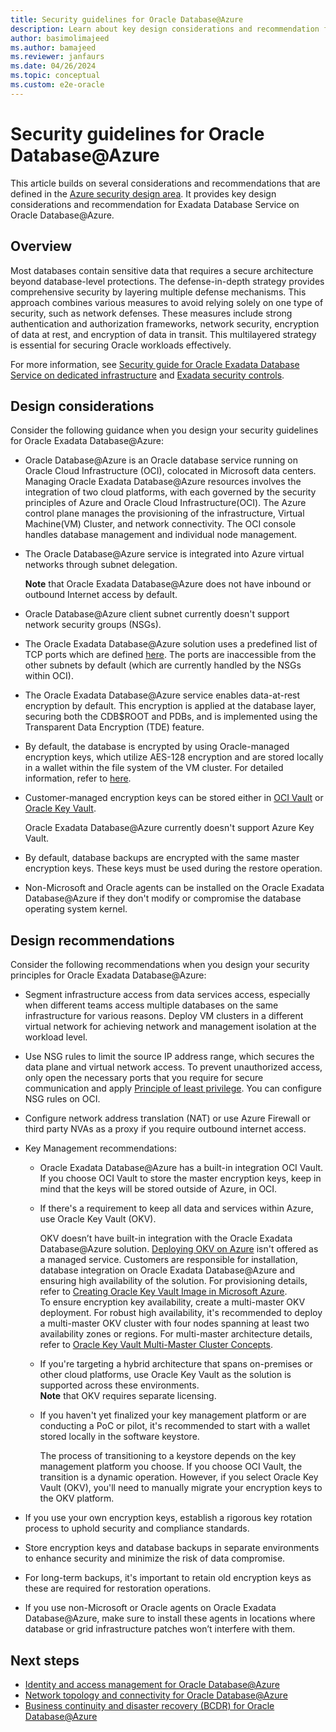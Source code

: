 ```yaml
---
title: Security guidelines for Oracle Database@Azure
description: Learn about key design considerations and recommendation for Oracle Database@Azure security measures.
author: basimolimajeed
ms.author: bamajeed
ms.reviewer: janfaurs
ms.date: 04/26/2024
ms.topic: conceptual
ms.custom: e2e-oracle
---
```


# Security guidelines for Oracle Database@Azure

This article builds on several considerations and recommendations that are defined in the [Azure security design area](../../ready/landing-zone/design-area/security.md). It provides key design considerations and recommendation for  Exadata Database Service on Oracle Database@Azure.

## Overview

Most databases contain sensitive data that requires a secure architecture beyond database-level protections. The defense-in-depth strategy provides comprehensive security by layering multiple defense mechanisms. This approach combines various measures to avoid relying solely on one type of security, such as network defenses. These measures include strong authentication and authorization frameworks, network security, encryption of data at rest, and encryption of data in transit. This multilayered strategy is essential for securing Oracle workloads effectively.

For more information, see [Security guide for Oracle Exadata Database Service on dedicated infrastructure](https://docs.oracle.com/en/engineered-systems/exadata-cloud-service/ecscm/ecs-security-guide.html#GUID-EBDA0EB5-734A-4AD2-A740-8C174B1FFE3B) and [Exadata security controls](https://www.oracle.com/a/ocom/docs/engineered-systems/exadata/exadata-cloud-service-security.pdf).

## Design considerations

Consider the following guidance when you design your security guidelines for Oracle Exadata Database@Azure:

- Oracle Database@Azure is an Oracle database service running on Oracle Cloud Infrastructure (OCI), colocated in Microsoft data centers.  
Managing Oracle Exadata Database@Azure resources involves the integration of two cloud platforms, with each governed by the security principles of Azure and Oracle Cloud Infrastructure(OCI). The Azure control plane manages the provisioning of the infrastructure, Virtual Machine(VM) Cluster, and network connectivity. The OCI console handles database management and individual node management. 

- The Oracle Database@Azure service is integrated into Azure virtual networks through subnet delegation.

    **Note** that Oracle Exadata Database@Azure does not have inbound or outbound Internet access by default.

- Oracle Database@Azure client subnet currently doesn't support network security groups (NSGs).

- The Oracle Exadata Database@Azure solution uses a predefined list of TCP ports which are defined [here](https://docs.public.content.oci.oraclecloud.com/en-us/iaas/exadatacloud/doc/ecs-security-guide.html#ECSCM-GUID-93DD9F98-AC6F-4538-AE78-13399C1C02A7). The ports are inaccessible from the other subnets by default (which are currently handled by the NSGs within OCI). 

- The Oracle Exadata Database@Azure service enables data-at-rest encryption by default. This encryption is applied at the database layer, securing both the CDB$ROOT and PDBs, and is implemented using the Transparent Data Encryption (TDE) feature.  

- By default, the database is encrypted by using Oracle-managed encryption keys, which utilize AES-128 encryption and are stored locally in a wallet within the file system of the VM cluster. For detailed information, refer to [here](https://docs.oracle.com/en-us/iaas/exadatacloud/doc/exa-conf-db-features.html#GUID-A7949087-DF56-4EF0-A32B-9465BBC7EE0F).

- Customer-managed encryption keys can be stored either in [OCI Vault](https://docs.oracle.com/en-us/iaas/Content/KeyManagement/Concepts/keyoverview.htm) or [Oracle Key Vault](https://www.oracle.com/security/database-security/key-vault/). 

    Oracle Exadata Database@Azure  currently doesn't support Azure Key Vault. 
- By default, database backups are encrypted with the same master encryption keys. These keys must be used during the restore operation. 

- Non-Microsoft and Oracle agents can be installed on the Oracle Exadata Database@Azure if they don't modify or compromise the database operating system kernel. 

## Design recommendations

Consider the following recommendations when you design your security principles for Oracle Exadata Database@Azure:

- Segment infrastructure access from data services access, especially when different teams access multiple databases on the same infrastructure for various reasons. Deploy VM clusters in a different virtual network for achieving network and management isolation at the workload level.
- Use NSG rules to limit the source IP address range, which secures the data plane and virtual network access. To prevent unauthorized access, only open the necessary ports that you require for secure communication and apply [Principle of least privilege](https://learn.microsoft.com/entra/identity-platform/secure-least-privileged-access). You can configure NSG rules on OCI.
- Configure network address translation (NAT) or use Azure Firewall or third party NVAs as a proxy if you require outbound internet access. 
- Key Management recommendations:
    - Oracle Exadata Database@Azure has a built-in integration OCI Vault.  
    If you choose OCI Vault to store the master encryption keys, keep in mind that the keys will be stored outside of Azure, in OCI.  
    - If there's a requirement to keep all data and services within Azure, use Oracle Key Vault (OKV). 
    
        OKV doesn’t have built-in integration with the Oracle Exadata Database@Azure solution. [Deploying OKV on Azure](https://docs.oracle.com/en/solutions/deploy-key-vault-database-at-azure/index.html) isn't offered as a managed service. Customers are responsible for installation, database integration on Oracle Exadata Database@Azure and ensuring high availability of the solution. For provisioning details, refer to [Creating Oracle Key Vault Image in Microsoft Azure](https://docs.oracle.com/en/database/oracle/key-vault/21.9/okvag/using_okv_as_oci_vm_compute_instance.html#GUID-E8154AEB-2964-4698-AE6E-64A108C06D11).  
    To ensure encryption key availability, create a multi-master OKV deployment. For robust high availability, it's recommended to deploy a multi-master OKV cluster with four nodes spanning at least two availability zones or regions. For multi-master architecture details, refer to [Oracle Key Vault Multi-Master Cluster Concepts](https://docs.oracle.com/en/database/oracle/key-vault/21.9/okvag/multimaster_concepts.html#GUID-E1A92D83-760F-470F-877F-D769169C6ABC).  
    - If you're targeting a hybrid architecture that spans on-premises or other cloud platforms, use Oracle Key Vault as the solution is supported across these environments.  
    **Note** that OKV requires separate licensing.  
    -    If you haven't yet finalized your key management platform or are conducting a PoC or pilot, it's recommended to start with a wallet stored locally in the software keystore. 
   
         The process of transitioning to a keystore depends on the key management platform you choose. 
        If you choose OCI Vault, the transition is a dynamic operation. However, if you select Oracle Key Vault (OKV), you'll need to manually migrate your encryption keys to the OKV platform.

- If you use your own encryption keys, establish a rigorous key rotation process to uphold security and compliance standards.
- Store encryption keys and database backups in separate environments to enhance security and minimize the risk of data compromise. 
- For long-term backups, it's important to retain old encryption keys as these are required for restoration operations. 

- If you use non-Microsoft or Oracle agents on Oracle Exadata Database@Azure,  make sure to install these agents in locations where database or grid infrastructure patches won’t interfere with them. 

## Next steps

- [Identity and access management for Oracle Database@Azure](oracle-iam-odaa.md)
- [Network topology and connectivity for Oracle Database@Azure](oracle-network-topology-odaa.md)
- [Business continuity and disaster recovery (BCDR) for Oracle Database@Azure](oracle-disaster-recovery-odaa.md)
